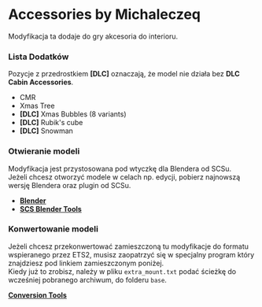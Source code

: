 # Accessories by Michaleczeq  

Modyfikacja ta dodaje do gry akcesoria do interioru.  
<zdjecie>

### Lista Dodatków  
Pozycje z przedrostkiem **[DLC]** oznaczają, że model nie działa bez **DLC Cabin Accessories**.  

- CMR  
- Xmas Tree  
- **[DLC]** Xmas Bubbles (8 variants)  
- **[DLC]** Rubik's cube  
- **[DLC]** Snowman  

### Otwieranie modeli  

Modyfikacja jest przystosowana pod wtyczkę dla Blendera od SCSu.  
Jeżeli chcesz otworzyć modele w celach np. edycji, pobierz najnowszą wersję Blendera oraz plugin od SCSu.  
 
- [**Blender**](https://www.blender.org/download/)  
- [**SCS Blender Tools**](https://github.com/SCSSoftware/BlenderTools/releases)  
 
### Konwertowanie modeli  

Jeżeli chcesz przekonwertować zamieszczoną tu modyfikacje do formatu wspieranego przez ETS2, musisz zaopatrzyć się w specjalny program który znajdziesz pod linkiem zamieszczonym poniżej.  
Kiedy już to zrobisz, należy w pliku `extra_mount.txt` podać ścieżkę do wcześniej pobranego archiwum, do folderu `base`.  

[**Conversion Tools**](http://www.eurotrucksimulator2.com/conversion_tools.php)  